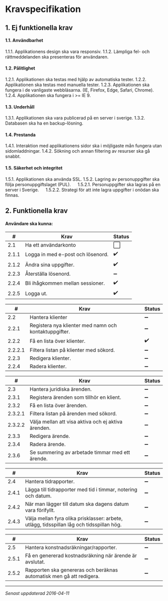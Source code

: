 # Kravspecifikation

## 1. Ej funktionella krav
#### 1.1. Användbarhet
1.1.1. Applikationens design ska vara responsiv.
1.1.2. Lämpliga fel- och rättmeddelanden ska presenteras för användaren.

#### 1.2. Pålitlighet
1.2.1. Applikationen ska testas med hjälp av automatiska tester.
1.2.2. Applikationen ska testas med manuella tester.
1.2.3. Applikationen ska fungera i de vanligaste webbläsarna. (IE, Firefox, Edge, Safari, Chrome).
1.2.4. Applikationen ska fungera i >= IE 9.

#### 1.3. Underhåll
1.3.1. Applikationen ska vara publicerad på en server i sverige.
1.3.2. Databasen ska ha en backup-lösning.

#### 1.4. Prestanda
1.4.1. Interaktion med applikationens sidor ska i möjligaste mån fungera utan sidomladdningar.
1.4.2. Sökning och annan filtering av resurser ska gå snabbt.

#### 1.5. Säkerhet och integritet
1.5.1. Applikationen ska använda SSL.
1.5.2. Lagring av personuppgifter ska följa personuppgiftslaget (PUL).
&ensp;&ensp; 1.5.2.1. Personuppgifter ska lagras på en server i Sverige.
&ensp;&ensp; 1.5.2.2. Strategi för att inte lagra uppgifter i onödan ska finnas.



## 2. Funktionella krav
#### Användare ska kunna:
|#|Krav                                         |Status|
|-----------------------------------------------|----|------|
|2.1|Ha ett användarkonto|:white_large_square:|
|2.1.1|Logga in med e-post och lösenord.|:heavy_check_mark:|
|2.1.2|Ändra sina uppgifter.|:heavy_check_mark:|
|2.2.3|Återställa lösenord.|:heavy_minus_sign:|
|2.2.4|Bli ihågkommen mellan sessioner.|:heavy_check_mark:|
|2.2.5|Logga ut.|:heavy_check_mark:|

|#|Krav                                         |Status|
|-----------------------------------------------|----|------|
|2.2|Hantera klienter|:heavy_minus_sign:|
|2.2.1|Registera nya klienter med namn och kontaktuppgifter.|:heavy_minus_sign:|
|2.2.2|Få en lista över klienter.|:heavy_check_mark:|
|2.2.2.1|Filtera listan på klienter med sökord.|:heavy_minus_sign:|
|2.2.3|Redigera klienter.|:heavy_minus_sign:|
|2.2.4|Radera klienter.|:heavy_minus_sign:|

|#|Krav                                         |Status|
|-----------------------------------------------|----|------|
|2.3|Hantera juridiska ärenden.|:heavy_minus_sign:|
|2.3.1|Registera ärenden som tillhör en klient.|:heavy_minus_sign:|
|2.3.2|Få en lista över ärenden.|:heavy_minus_sign:|
|2.3.2.1|Filtera listan på ärenden med sökord.|:heavy_minus_sign:|
|2.3.2.2|Välja mellan att visa aktiva och ej aktiva ärenden.|:heavy_minus_sign:|
|2.3.3|Redigera ärende.|:heavy_minus_sign:|
|2.3.4|Radera ärende.|:heavy_minus_sign:|
|2.3.6|Se summering av arbetade timmar med ett ärende.|:heavy_minus_sign:|

|#|Krav                                         |Status|
|-----------------------------------------------|----|------|
|2.4|Hantera tidrapporter.|:heavy_minus_sign:|
|2.4.1|Lägga till tidrapporter med tid i timmar, notering och datum.|:heavy_minus_sign:|
|2.4.2|När man lägger till datum ska dagens datum vara förifyllt.|:heavy_minus_sign:|
|2.4.3|Välja mellan fyra olika prisklasser: arbete, utlägg, tidsspillan låg och tidsspillan hög.|:heavy_minus_sign:|

|#|Krav                                         |Status|
|-----------------------------------------------|----|------|
|2.5|Hantera konstnadsräkningar/rapporter.|:heavy_minus_sign:|
|2.5.1|Få en genererad kostnadsräkning när ärende är avslutat.|:heavy_minus_sign:|
|2.5.2|Rapporten ska genereras och beräknas automatisk men gå att redigera.|:heavy_minus_sign:|

***
*Senast uppdaterad 2016-04-11*
